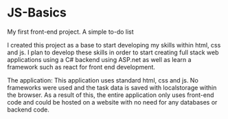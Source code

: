 # JS-Basics
My first front-end project. A simple to-do list

I created this project as a base to start developing my skills within html, css and js.
I plan to develop these skills in order to start creating full stack web applications 
using a C# backend using ASP.net as well as learn a framework such as react for front
end development.

The application:
This application uses standard html, css and js. No frameworks were used and the task
data is saved with localstorage within the browser. As a result of this, the entire 
application only uses front-end code and could be hosted on a website with no need
for any databases or backend code.
